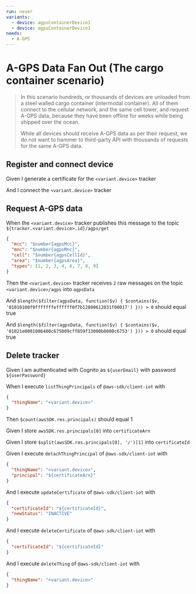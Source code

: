 ```yaml
---
run: never
variants:
  - device: agpsContainerDevice1
  - device: agpsContainerDevice1
needs:
  - A-GPS
---
```


# A-GPS Data Fan Out (The cargo container scenario)

> In this scenario hundreds, or thousands of devices are unloaded from a steel
> walled cargo container (intermodal container). All of them connect to the
> cellular network, and the same cell tower, and request A-GPS data, because
> they have been offline for weeks while being shipped over the ocean.
>
> While all devices should receive A-GPS data as per their request, we do not
> want to hammer to third-party API with thousands of requests for the same
> A-GPS data.

## Register and connect device

Given I generate a certificate for the `<variant.device>` tracker

And I connect the `<variant.device>` tracker

## Request A-GPS data

When the `<variant.device>` tracker publishes this message to the topic
`${tracker.<variant.device>.id}/agps/get`

```json
{
  "mcc": "$number{agpsMcc}",
  "mnc": "$number{agpsMnc}",
  "cell": "$number{agpsCellId}",
  "area": "$number{agpsArea}",
  "types": [1, 2, 3, 4, 6, 7, 8, 9]
}
```

Then the `<variant.device>` tracker receives `2` raw messages on the topic
`<variant.device>/agps` into `agpsData`

And
`$length($filter(agpsData, function($v) { $contains($v, '01010100f9fffffffeffffff0f7b12890612031f00017') })) > 0`
should equal true

And
`$length($filter(agpsData, function($v) { $contains($v, '01021e0001006400c675009cff859f13000b0000c6753') })) > 0`
should equal true

## Delete tracker

Given I am authenticated with Cognito as `${userEmail}` with password
`${userPassword}`

When I execute `listThingPrincipals` of `@aws-sdk/client-iot` with

```json
{
  "thingName": "<variant.device>"
}
```

Then `$count(awsSDK.res.principals)` should equal 1

Given I store `awsSDK.res.principals[0]` into `certificateArn`

Given I store `$split(awsSDK.res.principals[0], '/')[1]` into `certificateId`

Given I execute `detachThingPrincipal` of `@aws-sdk/client-iot` with

```json
{
  "thingName": "<variant.device>",
  "principal": "${certificateArn}"
}
```

And I execute `updateCertificate` of `@aws-sdk/client-iot` with

```json
{
  "certificateId": "${certificateId}",
  "newStatus": "INACTIVE"
}
```

And I execute `deleteCertificate` of `@aws-sdk/client-iot` with

```json
{
  "certificateId": "${certificateId}"
}
```

And I execute `deleteThing` of `@aws-sdk/client-iot` with

```json
{
  "thingName": "<variant.device>"
}
```
